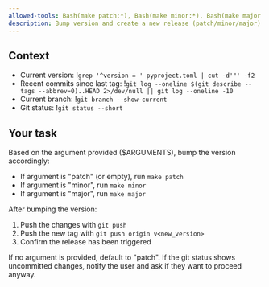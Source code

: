 ```yaml
---
allowed-tools: Bash(make patch:*), Bash(make minor:*), Bash(make major:*), Bash(git push:*), Bash(git push origin v*:*)
description: Bump version and create a new release (patch/minor/major)
---
```


## Context

- Current version: !`grep '^version = ' pyproject.toml | cut -d'"' -f2`
- Recent commits since last tag: !`git log --oneline $(git describe --tags --abbrev=0)..HEAD 2>/dev/null || git log --oneline -10`
- Current branch: !`git branch --show-current`
- Git status: !`git status --short`

## Your task

Based on the argument provided ($ARGUMENTS), bump the version accordingly:
- If argument is "patch" (or empty), run `make patch`
- If argument is "minor", run `make minor`  
- If argument is "major", run `make major`

After bumping the version:
1. Push the changes with `git push`
2. Push the new tag with `git push origin v<new_version>`
3. Confirm the release has been triggered

If no argument is provided, default to "patch".
If the git status shows uncommitted changes, notify the user and ask if they want to proceed anyway.